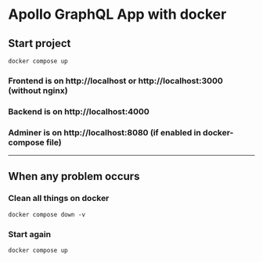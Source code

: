 # Apollo GraphQL App with docker

## Start project
``` docker compose up ```

### Frontend is on http://localhost or http://localhost:3000 (without nginx)
### Backend is on http://localhost:4000
### Adminer is on http://localhost:8080 (if enabled in docker-compose file)

___
## When any problem occurs
### Clean all things on docker
``` docker compose down -v ```
### Start again
``` docker compose up ```
